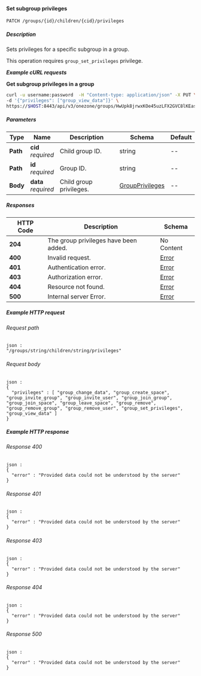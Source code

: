 
<a name="set_child_group_privileges"></a>
#### Set subgroup privileges
```
PATCH /groups/{id}/children/{cid}/privileges
```


##### Description
Sets privileges for a specific subgroup in a group.

This operation requires `group_set_privileges` privilege.

***Example cURL requests***

**Get subgroup privileges in a group**

```bash
curl -u username:password  -H "Content-type: application/json" -X PUT \
-d '{"privileges": ["group_view_data"]}' \
https://$HOST:8443/api/v3/onezone/groups/HwUpk8jrwxKOe45uzLFX2GVC8lKEasj4q253sptVqF8/children/T5x_HhFYOnILOCUf9OqgExw00RwaU2MXT5122oWk_sM/privileges
```


##### Parameters

|Type|Name|Description|Schema|Default|
|---|---|---|---|---|
|**Path**|**cid**  <br>*required*|Child group ID.|string|--|
|**Path**|**id**  <br>*required*|Group ID.|string|--|
|**Body**|**data**  <br>*required*|Child group privileges.|[GroupPrivileges](../definitions/GroupPrivileges.md#groupprivileges)|--|


##### Responses

|HTTP Code|Description|Schema|
|---|---|---|
|**204**|The group privileges have been added.|No Content|
|**400**|Invalid request.|[Error](../definitions/Error.md#error)|
|**401**|Authentication error.|[Error](../definitions/Error.md#error)|
|**403**|Authorization error.|[Error](../definitions/Error.md#error)|
|**404**|Resource not found.|[Error](../definitions/Error.md#error)|
|**500**|Internal server Error.|[Error](../definitions/Error.md#error)|


##### Example HTTP request

###### Request path
```
json :
"/groups/string/children/string/privileges"
```


###### Request body
```
json :
{
  "privileges" : [ "group_change_data", "group_create_space", "group_invite_group", "group_invite_user", "group_join_group", "group_join_space", "group_leave_space", "group_remove", "group_remove_group", "group_remove_user", "group_set_privileges", "group_view_data" ]
}
```


##### Example HTTP response

###### Response 400
```
json :
{
  "error" : "Provided data could not be understood by the server"
}
```


###### Response 401
```
json :
{
  "error" : "Provided data could not be understood by the server"
}
```


###### Response 403
```
json :
{
  "error" : "Provided data could not be understood by the server"
}
```


###### Response 404
```
json :
{
  "error" : "Provided data could not be understood by the server"
}
```


###### Response 500
```
json :
{
  "error" : "Provided data could not be understood by the server"
}
```



